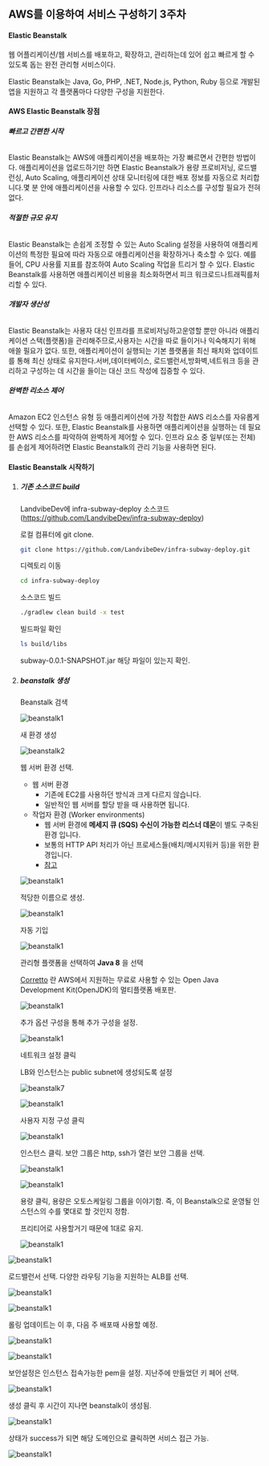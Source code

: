 ## AWS를 이용하여 서비스 구성하기 3주차

#### Elastic Beanstalk

웹 어플리케이션/웹 서비스를 배포하고, 확장하고, 관리하는데 있어 쉽고 빠르게 할 수 있도록 돕는 완전 관리형 서비스이다.

Elastic Beanstalk는 Java, Go, PHP, .NET, Node.js, Python, Ruby 등으로 개발된 앱을 지원하고 각 플랫폼마다 다양한 구성을 지원한다.



#### AWS Elastic Beanstalk 장점

###### **빠르고 간편한 시작**

Elastic Beanstalk는 AWS에 애플리케이션을 배포하는 가장 빠르면서 간편한 방법이다. 애플리케이션을 업로드하기만 하면 Elastic Beanstalk가 용량 프로비저닝, 로드밸런싱, Auto Scaling, 애플리케이션 상태 모니터링에 대한 배포 정보를 자동으로 처리합니다.몇 분 안에 애플리케이션을 사용할 수 있다. 인프라나 리소스를 구성할 필요가 전혀 없다.

###### **적절한 규모 유지**

Elastic Beanstalk는 손쉽게 조정할 수 있는 Auto Scaling 설정을 사용하여 애플리케이션의 특정한 필요에 따라 자동으로 애플리케이션을 확장하거나 축소할 수 있다. 예를 들어, CPU 사용률 지표를 참조하여 Auto Scaling 작업을 트리거 할 수 있다. Elastic Beanstalk를 사용하면 애플리케이션 비용을 최소화하면서 피크 워크로드나트래픽를처리할 수 있다.

###### **개발자 생산성**

Elastic Beanstalk는 사용자 대신 인프라를 프로비저닝하고운영할 뿐만 아니라 애플리케이션 스택(플랫폼)을 관리해주므로,사용자는 시간을 따로 들이거나 익숙해지기 위해 애쓸 필요가 없다. 또한, 애플리케이션이 실행되는 기본 플랫폼을 최신 패치와 업데이트를 통해 최신 상태로 유지한다.서버,데이터베이스, 로드밸런서,방화벽,네트워크 등을 관리하고 구성하는 데 시간을 들이는 대신 코드 작성에 집중할 수 있다.

###### **완벽한 리소스 제어**

Amazon EC2 인스턴스 유형 등 애플리케이션에 가장 적합한 AWS 리소스를 자유롭게 선택할 수 있다. 또한, Elastic Beanstalk를 사용하면 애플리케이션을 실행하는 데 필요한 AWS 리소스를 파악하여 완벽하게 제어할 수 있다. 인프라 요소 중 일부(또는 전체)를 손쉽게 제어하려면 Elastic Beanstalk의 관리 기능을 사용하면 된다.



#### Elastic Beanstalk 시작하기

1. ##### 기존 소스코드 build

   LandvibeDev에 infra-subway-deploy 소스코드(https://github.com/LandvibeDev/infra-subway-deploy) 

   로컬 컴퓨터에 git clone.

   ```bash
   git clone https://github.com/LandvibeDev/infra-subway-deploy.git
   ```

   디렉토리 이동

   ```bash
   cd infra-subway-deploy
   ```

   소스코드 빌드

   ```bash
   ./gradlew clean build -x test
   ```

   빌드파일 확인

   ```bash
   ls build/libs
   ```

   subway-0.0.1-SNAPSHOT.jar 해당 파일이 있는지 확인.

   

2. ##### beanstalk 생성

   Beanstalk 검색

   ![beanstalk1](./images/beanstalk1.png)

   

   새 환경 생성

   ![beanstalk2](./images/beanstalk2.png)

   

   웹 서버 환경 선택.

   - 웹 서버 환경
     - 기존에 EC2를 사용하던 방식과 크게 다르지 않습니다.
     - 일반적인 웹 서버를 할당 받을 때 사용하면 됩니다.
   - 작업자 환경 (Worker environments)
     - 웹 서버 환경에 **메세지 큐 (SQS) 수신이 가능한 리스너 데몬**이 별도 구축된 환경 입니다.
     - 보통의 HTTP API 처리가 아닌 프로세스들(배치/메시지워커 등)을 위한 환경입니다.
     - [참고](https://docs.aws.amazon.com/ko_kr/elasticbeanstalk/latest/dg/using-features-managing-env-tiers.html)

   ![beanstalk1](./images/beanstalk3.png)

   

   적당한 이름으로 생성.

   ![beanstalk1](./images/beanstalk4.png)

   

   자동 기입

   ![beanstalk1](./images/beanstalk5.png)

   

   관리형 플랫폼을 선택하여 **Java 8** 을 선택

   [Corretto](https://aws.amazon.com/ko/corretto/) 란 AWS에서 지원하는 무료로 사용할 수 있는 Open Java Development Kit(OpenJDK)의 멀티플랫폼 배포판.

   ![beanstalk1](./images/beanstalk6.png)

   

   추가 옵션 구성을 통해 추가 구성을 설정.

   ![beanstalk1](https://t1.daumcdn.net/cfile/tistory/99CC81406002B76F11)

   

   네트워크 설정 클릭

   LB와 인스턴스는 public subnet에 생성되도록 설정

   ![beanstalk7](./images/beanstalk17.png)

   ![beanstalk1](./images/beanstalk18.png)

   

   사용자 지정 구성 클릭

   ![beanstalk1](./images/beanstalk7-1.png)

   

   인스턴스 클릭. 보안 그룹은 http, ssh가 열린 보안 그룹을 선택.

   ![beanstalk1](./images/beanstalk8.png)

   ![beanstalk1](./images/beanstalk9.png)

   

   용량 클릭, 용량은 오토스케일링 그룹을 이야기함. 즉, 이 Beanstalk으로 운영될 인스턴스의 수를 몇대로 할 것인지 정함.

   프리티어로 사용할거기 때문에 1대로 유지.

   ![beanstalk1](./images/beanstalk10.png)

![beanstalk1](./images/beanstalk11.png)



로드밸런서 선택.  다양한 라우팅 기능을 지원하는 ALB를 선택.

![beanstalk1](./images/beanstalk12.png)

![beanstalk1](./images/beanstalk13.png)



롤링 업데이트는 이 후, 다음 주 배포때 사용할 예정.

![beanstalk1](./images/beanstalk15.png)

![beanstalk1](./images/beanstalk14.png)

보안설정은 인스턴스 접속가능한 pem을 설정. 지난주에 만들었던 키 페어 선택.

![beanstalk1](./images/beanstalk16.png)



생성 클릭 후 시간이 지나면 beanstalk이 생성됨.

![beanstalk1](./images/beanstalk19.png)



상태가 success가 되면 해당 도메인으로 클릭하면 서비스 접근 가능.

![beanstalk1](./images/beanstalk20.png)